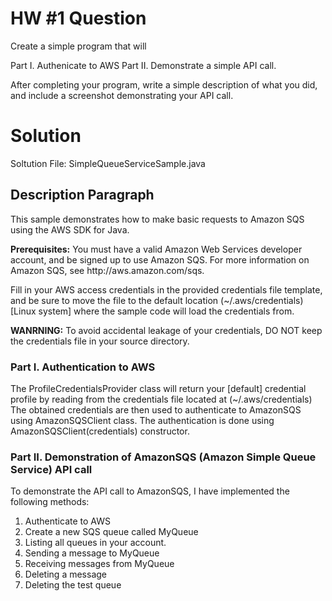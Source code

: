# HW #1 Question

Create a simple program that will

Part I. Authenicate to AWS
Part II. Demonstrate a simple API call.

After completing your program, write a simple description of what you did, and include a screenshot demonstrating your API call.

# Solution

Soltution File: SimpleQueueServiceSample.java

## Description Paragraph
This sample demonstrates how to make basic requests to Amazon SQS using the AWS SDK for Java.
<p>
<b>Prerequisites:</b> You must have a valid Amazon Web
Services developer account, and be signed up to use Amazon SQS. For more
information on Amazon SQS, see http://aws.amazon.com/sqs.
<p>
Fill in your AWS access credentials in the provided credentials file
template, and be sure to move the file to the default location
(~/.aws/credentials) [Linux system] where the sample code will load the credentials from.
<p>
<b>WANRNING:</b> To avoid accidental leakage of your credentials, DO NOT keep
the credentials file in your source directory.

### Part I. Authentication to AWS
The ProfileCredentialsProvider class will return your [default] credential profile by reading from the credentials file located at (~/.aws/credentials)
The obtained credentials are then used to authenticate to AmazonSQS using AmazonSQSClient class. The authentication is done using AmazonSQSClient(credentials)
constructor.

### Part II. Demonstration of AmazonSQS (Amazon Simple Queue Service) API call
To demonstrate the API call to AmazonSQS, I have implemented the following methods:
1. Authenticate to AWS
2. Create a new SQS queue called MyQueue
3. Listing all queues in your account.
4. Sending a message to MyQueue
5. Receiving messages from MyQueue
6. Deleting a message
7. Deleting the test queue
